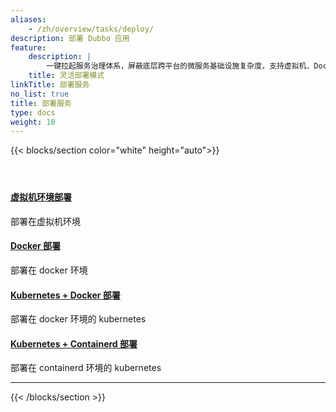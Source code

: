 ```yaml
---
aliases:
    - /zh/overview/tasks/deploy/
description: 部署 Dubbo 应用
feature:
    description: |
        一键拉起服务治理体系，屏蔽底层跨平台的微服务基础设施复杂度，支持虚拟机、Docker、Kubernetes、服务网格等多种部署模式。
    title: 灵活部署模式
linkTitle: 部署服务
no_list: true
title: 部署服务
type: docs
weight: 10
---
```



{{< blocks/section color="white" height="auto">}}
<div class="td-content list-page">
    <div class="lead"></div><header class="article-meta">
    </header><div class="row">
    <div class="col-sm col-md-6 mb-4">
        <div class="h-100 card shadow" href="#">
            <div class="card-body">
                <h4 class="card-title">
                    <a href='{{< relref "./deploy-on-vm/" >}}'>虚拟机环境部署</a>
                </h4>
                <p>部署在虚拟机环境</p>
            </div>
        </div>
    </div>
    <div class="col-sm col-md-6 mb-4">
        <div class="h-100 card shadow" href="#">
            <div class="card-body">
                <h4 class="card-title">
                    <a href='{{< relref "./deploy-on-docker/" >}}'>Docker 部署</a>
                </h4>
                <p>部署在 docker 环境</p>
            </div>
        </div>
    </div>
    <div class="col-sm col-md-6 mb-4">
        <div class="h-100 card shadow" href="#">
            <div class="card-body">
                <h4 class="card-title">
                    <a href='{{< relref "./deploy-on-k8s-docker/" >}}'>Kubernetes + Docker 部署</a>
                </h4>
                <p>部署在 docker 环境的 kubernetes</p>
            </div>
        </div>
    </div>
    <div class="col-sm col-md-6 mb-4">
        <div class="h-100 card shadow" href="#">
            <div class="card-body">
                <h4 class="card-title">
                    <a href='{{< relref "./deploy-on-k8s-containerd/" >}}'>Kubernetes + Containerd 部署</a>
                </h4>
                <p>部署在 containerd 环境的 kubernetes </p>
            </div>
        </div>
    </div>
</div>
<hr>
</div>

{{< /blocks/section >}}